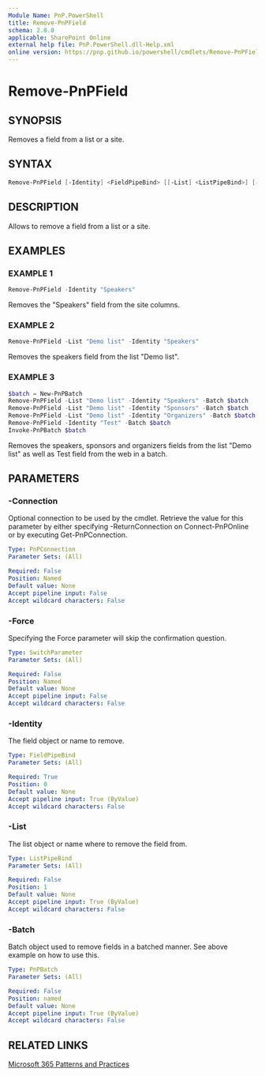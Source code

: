 ```yaml
---
Module Name: PnP.PowerShell
title: Remove-PnPField
schema: 2.0.0
applicable: SharePoint Online
external help file: PnP.PowerShell.dll-Help.xml
online version: https://pnp.github.io/powershell/cmdlets/Remove-PnPField.html
---
```

 
# Remove-PnPField

## SYNOPSIS
Removes a field from a list or a site.

## SYNTAX

```powershell
Remove-PnPField [-Identity] <FieldPipeBind> [[-List] <ListPipeBind>] [-Force] [-Connection <PnPConnection>]
```

## DESCRIPTION

Allows to remove a field from a list or a site.

## EXAMPLES

### EXAMPLE 1
```powershell
Remove-PnPField -Identity "Speakers"
```

Removes the "Speakers" field from the site columns.

### EXAMPLE 2
```powershell
Remove-PnPField -List "Demo list" -Identity "Speakers"
```

Removes the speakers field from the list "Demo list".

### EXAMPLE 3
```powershell
$batch = New-PnPBatch
Remove-PnPField -List "Demo list" -Identity "Speakers" -Batch $batch
Remove-PnPField -List "Demo list" -Identity "Sponsors" -Batch $batch
Remove-PnPField -List "Demo list" -Identity "Organizers" -Batch $batch
Remove-PnPField -Identity "Test" -Batch $batch
Invoke-PnPBatch $batch
```

Removes the speakers, sponsors and organizers fields from the list "Demo list" as well as Test field from the web in a batch.

## PARAMETERS

### -Connection
Optional connection to be used by the cmdlet. Retrieve the value for this parameter by either specifying -ReturnConnection on Connect-PnPOnline or by executing Get-PnPConnection.

```yaml
Type: PnPConnection
Parameter Sets: (All)

Required: False
Position: Named
Default value: None
Accept pipeline input: False
Accept wildcard characters: False
```

### -Force
Specifying the Force parameter will skip the confirmation question.

```yaml
Type: SwitchParameter
Parameter Sets: (All)

Required: False
Position: Named
Default value: None
Accept pipeline input: False
Accept wildcard characters: False
```

### -Identity
The field object or name to remove.

```yaml
Type: FieldPipeBind
Parameter Sets: (All)

Required: True
Position: 0
Default value: None
Accept pipeline input: True (ByValue)
Accept wildcard characters: False
```

### -List
The list object or name where to remove the field from.

```yaml
Type: ListPipeBind
Parameter Sets: (All)

Required: False
Position: 1
Default value: None
Accept pipeline input: True (ByValue)
Accept wildcard characters: False
```

### -Batch

Batch object used to remove fields in a batched manner. See above example on how to use this.

```yaml
Type: PnPBatch
Parameter Sets: (All)

Required: False
Position: named
Default value: None
Accept pipeline input: True (ByValue)
Accept wildcard characters: False
```

## RELATED LINKS

[Microsoft 365 Patterns and Practices](https://aka.ms/m365pnp)


